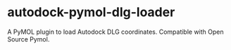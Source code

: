 # autodock-pymol-dlg-loader
A PyMOL plugin to load Autodock DLG coordinates. Compatible with Open Source Pymol.
